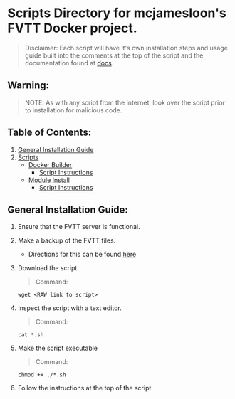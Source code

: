 # Scripts Directory for mcjamesloon's FVTT Docker project.
> Disclaimer: Each script will have it's own installation steps and usage guide built into the comments at the top of the script and the documentation found at [docs](docs).

## Warning:
> NOTE: As with any script from the internet, look over the script prior to installation for malicious code.

## Table of Contents:
1. [General Installation Guide](#general-installation-guide)
2. [Scripts](Scripts)
   - [Docker Builder](Installation.sh)
     - [Script Instructions](https://github.com/mcjamesloon/FVTT_Docker/blob/master/docs/Installation.md#script-installation)
   - [Module Install](Install-module.sh)
     - [Script Instructions](https://github.com/mcjamesloon/FVTT_Docker/blob/master/docs/Modules.md#scripted-module-addition)

## General Installation Guide:
1. Ensure that the FVTT server is functional.
2. Make a backup of the FVTT files.
   - Directions for this can be found [here](https://github.com/mcjamesloon/FVTT_Docker/blob/master/docs/Backup.md)

3. Download the script.
   > Command:
   ```
   wget <RAW link to script>
   ```

4. Inspect the script with a text editor.
   > Command:
   ```
   cat *.sh
   ```

5. Make the script executable
   > Command:
   ```
   chmod +x ./*.sh
   ```

7. Follow the instructions at the top of the script.
